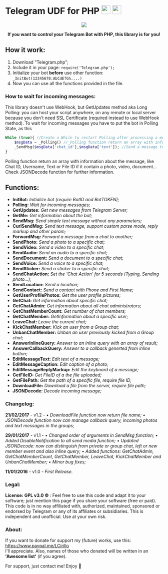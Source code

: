 # Telegram UDF for PHP <img src="https://s30.postimg.org/h95ulyoap/telegram_icon.png" width="28"> <img src="https://s27.postimg.org/42x1gujn7/icon_php.png" width="28">

<p align="center">
  <img src="https://s27.postimg.org/p28idh5wz/Banner.png"><br>
</p>
<p align="center">
  <b>If you want to control your Telegram Bot with PHP, this library is for you!</b><br>
</p>

## How it work:

1. Download "Telegram.php";
2. Include it in your page: `require('Telegram.php');`
3. Initialize your bot **before** use other function: `_InitBot(12345678:AbCdEfGh....)`
4. Now you can use all the functions provided in the file.

### How to wait for incoming messages:

This library doesn't use WebHook, but GetUpdates method aka Long Polling: you can host your script anywhere, on any remote or local server because you don't need SSL Certificate (required instead to use WebHook method).
To wait for incoming messages you have to put the bot in Polling State, as this

```php
While (true){ //Create a While to restart Polling after processing a messag
	$msgData = _Polling() //_Polling function return an array with info about message
	_SendMsg($msgData['chat_id'],$msgData['text']); //Send a message to the same user with the same text
}
```
Polling function return an array with information about the message, like Chat ID, Username, Text or File ID if it contain a photo, video, document... Check JSONDecode function for further information.


## Functions:
* **InitBot:** _Initialize bot (require BotID and BotTOKEN);_
* **Polling:** _Wait for incoming messages;_
* **GetUpdates:** _Get new messages from Telegram Server;_
* **GetMe:** _Get information about the bot;_
* **SendMsg:** _Send simple text message without any parameters;_
* **CurlSendMsg:** _Send text message, support custom parse mode, reply markup and other param;_
* **ForwardMsg:** _Forward a message from a chat to another;_
* **SendPhoto:** _Send a photo to a specific chat;_
* **SendVideo:** _Send a video to a specific chat;_
* **SendAudio:** _Send an audio to a specific chat;_
* **SendDocument:** _Send a document to a specific chat;_
* **SendVoice:** _Send a voice to a specific chat;_
* **SendSticker:** _Send a sticker to a specific chat;_
* **SendChatAction:** _Set the 'Chat Action' for 5 seconds (Typing, Sending photo...);_
* **SendLocation:** _Send a location;_
* **SendContact:** _Send a contact with Phone and First Name;_
* **GetUserProfilePhotos:** _Get the user profile pictures;_
* **GetChat:** _Get information about specific chat;_
* **GetChatAdmin:** _Get information about all chat administrators;_
* **GetChatMemberCount:** _Get number of chat members;_
* **GetChatMember:** _GetInformation about a specific user;_
* **LeaveChat:** _Leave the current chat;_
* **KickChatMember:** _Kick an user from a Group chat;_
* **UnbanChatMember:** _Unban an user previously kicked from a Group chat;_
* **AnswerInlineQuery:** _Answer to an inline query with an array of result;_
* **AnswerCallbackQuery:** _Answer to a callback generted from inline button;_
* **EditMessageText:** _Edit text of a message;_
* **EditMessageCaption:** _Edit caption of a photo;_
* **EditMessageReplyMarkup:** _Edit the keyboard of a message;_
* **GetFileID:** _Get FileID of a the file uploaded;_
* **GetFilePath:** _Get the path of a specific file, require file ID;_
* **DownloadFile:** _Download a file from the server, require file path;_
* **JSONDecode:** _Decode incoming message;_

### Changelog:
**21/02/2017** - v1.2 - • _DownloadFile function now return file name; • JSONDecode function now can manage callback query, incoming photos and text messages in the groups;_

**29/01/2017** - v1.1 - • _Changed order of arguments in SendMsg function; • Added DisableNotification to all send media function; • Updated JSONDecode: now can distinguish from private or group chat, left or new member event and also inline query; • Added functions: GetChatAdmin, GetChatMemberCount, GetChatMember, LeaveChat, KickChatMember and UnbanChatMember; • Minor bug fixes;_

**11/01/2016** - v1.0 - _First Release._

### Legal:
**License: GPL v3.0 ©** : Feel free to use this code and adapt it to your software; just mention this page if you share your software (free or paid).  
This code is in no way affiliated with, authorized, maintained, sponsored or endorsed by Telegram or any of its affiliates or subsidiaries. This is independent and unofficial. Use at your own risk.

### About:
If you want to donate for support my (future) works, use this: https://www.paypal.me/LCirillo  
I'll appreciate. Also, names of those who donated will be written in an **'Awesome list'** (if you agree).

For support, just contact me! Enjoy 🎉

